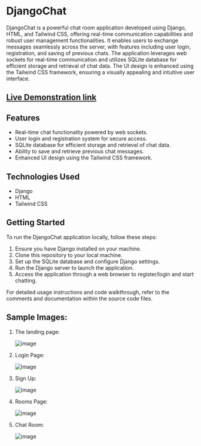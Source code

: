 # DjangoChat

DjangoChat is a powerful chat room application developed using Django, HTML, and Tailwind CSS, offering real-time communication capabilities and robust user management functionalities. It enables users to exchange messages seamlessly across the server, with features including user login, registration, and saving of previous chats. The application leverages web sockets for real-time communication and utilizes SQLite database for efficient storage and retrieval of chat data. The UI design is enhanced using the Tailwind CSS framework, ensuring a visually appealing and intuitive user interface.

## [Live Demonstration link](https://youtu.be/E07VNgbsWC8)

## Features

- Real-time chat functionality powered by web sockets.
- User login and registration system for secure access.
- SQLite database for efficient storage and retrieval of chat data.
- Ability to save and retrieve previous chat messages.
- Enhanced UI design using the Tailwind CSS framework.

## Technologies Used

- Django
- HTML
- Tailwind CSS

## Getting Started

To run the DjangoChat application locally, follow these steps:

1. Ensure you have Django installed on your machine.
2. Clone this repository to your local machine.
3. Set up the SQLite database and configure Django settings.
4. Run the Django server to launch the application.
5. Access the application through a web browser to register/login and start chatting.

For detailed usage instructions and code walkthrough, refer to the comments and documentation within the source code files.

## Sample Images:

1. The landing page:

      ![image](https://github.com/Lucifer1811/DjangoChat/assets/98603982/962843ce-2f55-4c1c-84d0-460463822eb7)

2. Login Page:

      ![image](https://github.com/Lucifer1811/DjangoChat/assets/98603982/8984f9b7-026e-408e-93bf-da38ad6731a6)

3. Sign Up:

      ![image](https://github.com/Lucifer1811/DjangoChat/assets/98603982/7479b2f8-839f-455b-95cf-e6b8558297a9)

4. Rooms Page:

      ![image](https://github.com/Lucifer1811/DjangoChat/assets/98603982/28ffae2d-c000-43f1-8c98-9e8365df48c0)

5. Chat Room:

     ![image](https://github.com/Lucifer1811/DjangoChat/assets/98603982/d618f9eb-3804-4290-b606-6d1ac2dd35a9)


